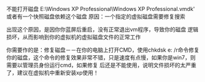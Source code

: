 不能打开磁盘 E:\Windows XP Professional\Windows XP Professional.vmdk' 或者有一个快照磁盘依赖这个磁盘
原因：一个指定的虚拟磁盘需要修复搜索

出现这个原因，是因你你蓝屏后重启，没有正常退出vm程序，导致你的磁盘 逻辑损坏，从而影响到你的虚拟机的虚拟磁盘文件的正常工作

你需要作的是：修复磁盘－－在你的电脑上打开CMD，使用chkdsk e: /r命令修复你的磁盘，这个命令的修复效果非常不错，只是速度有点慢，如果你是win7，则需要以管理员身份运行cmd，如果修复 后还是不能使用，说明文件损坏的太严重了，建议在虚拟机中重新安装xp使用！
